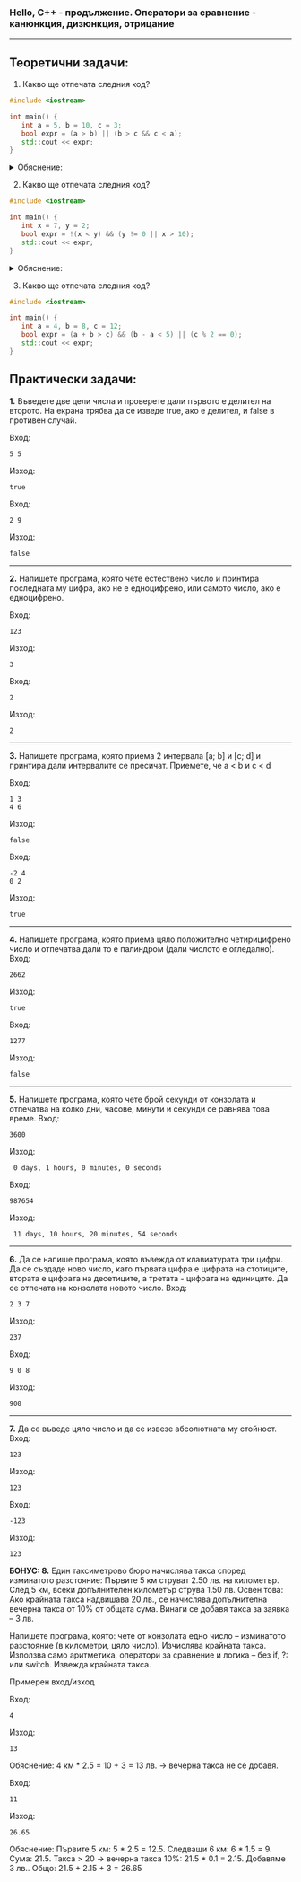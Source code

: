 
### Hello, C++ - продължение. Оператори за сравнение - канюнкция, дизюнкция, отрицание
--------------------------------------------------
Теоретични задачи:
---
1. Какво ще отпечата следния код?
 ```cpp
#include <iostream>

int main() {
    int a = 5, b = 10, c = 3;
    bool expr = (a > b) || (b > c && c < a);
    std::cout << expr;
}
```

<details> 
 <summary>Обяснение:</summary> 
 
Присвоени стойности:

 - a = 5
 - b = 10
 - c = 3

Изразът: (a > b) || (b > c && c < a)

 - a > b → 5 > 10 = false
 - b > c → 10 > 3 = true
 - c < a → 3 < 5 = true

(b > c && c < a) → true && true = true

(a > b) || (b > c && c < a) → false || true = true

✅ Резултатът, който ще се отпечата, е 1 (тъй като true се представя като 1 при std::cout).
</details>

2. Какво ще отпечата следния код?
 ```cpp
#include <iostream>

int main() {
    int x = 7, y = 2;
    bool expr = !(x < y) && (y != 0 || x > 10);
    std::cout << expr;
}
```

<details> 
 <summary>Обяснение:</summary> 
 1. !(x < y)
         
 - x < y → 7 < 2 = false
 - !false = true

 2. (y != 0 || x > 10)
    
 - y != 0 → 2 != 0 = true
- тъй като имаме оператор дизюнкция и получаваме стойност true, спираме да гледаме какво има отдясно -> директно се връща true

Цялостният израз: true && true = true

expr е true, което при std::cout се отпечатва като 1 ✅

</details>

3. Какво ще отпечата следния код?
 ```cpp
#include <iostream>

int main() {
    int a = 4, b = 8, c = 12;
    bool expr = (a + b > c) && (b - a < 5) || (c % 2 == 0);
    std::cout << expr;
}
```

Практически задачи:
---

<b>1.</b> Въведете две цели числа и проверете дали първото е делител на второто. На екрана трябва да се изведе true, ако е делител, и false в противен случай.
     
Вход:
```
5 5
```
Изход:
```
true
```

Вход:
```
2 9
```
Изход:
```
false
```
------------------------------------------------

<b>2.</b> Напишете програма, която чете естествено число и принтира последната му цифра, ако не е едноцифрено, или самото число, ако е едноцифрено.

Вход:
```
123
```
Изход:
```
3
```

Вход:
```
2
```
Изход:
```
2
```
--------------------------------------------------

<b>3.</b> Напишете програма, която приема 2 интервала [a; b] и [c; d] и принтира дали интервалите се пресичат. Приемете, че a < b и c < d

Вход:
 ```
 1 3
 4 6
 ```
Изход:
```
false
```

Вход:
 ```
 -2 4
0 2
 ```
Изход:
```
true
```
------------------------------------------------

<b>4.</b> Напишете програма, която приема цяло положително четирицифрено число и отпечатва дали то е палиндром (дали числото е огледално).
Вход:
```
2662
```
Изход:
```
true
```

Вход:
```
1277
```
Изход:
```
false
```
------------------------------------------------

<b>5.</b> Напишете програма, която чете брой секунди от конзолата и отпечатва на колко дни, часове, минути и секунди се равнява това време.
Вход:
```
3600
```
Изход:
```
 0 days, 1 hours, 0 minutes, 0 seconds
```

Вход:
```
987654
```
Изход:
```
 11 days, 10 hours, 20 minutes, 54 seconds
```

------------------------------------------------

<b>6.</b> Да се напише програма, която въвежда от клавиатурата три цифри. Да се създаде ново число, като първата цифра е цифрата на стотиците, втората е цифрата на десетиците, а третата - цифрата на единиците. Да се отпечата на конзолата новото число.
Вход: 
```
2 3 7
```
Изход:
```
237
```

Вход: 
```
9 0 8
```
Изход:
```
908
```
-----------------------------------------------

<b>7.</b> Да се въведе цяло число и да се извезе абсолютната му стойност.
Вход: 
```
123
```
Изход:
```
123
```

Вход: 
```
-123
```
Изход:
```
123
```

 <b>БОНУС: 8.</b> Един таксиметрово бюро начислява такса според изминатото разстояние: Първите 5 км струват 2.50 лв. на километър. След 5 км, всеки допълнителен километър струва 1.50 лв. Освен това: Ако крайната такса надвишава 20 лв., се начислява допълнителна вечерна такса от 10% от общата сума. Винаги се добавя такса за заявка – 3 лв.

Напишете програма, която: чете от конзолата едно число – изминатото разстояние (в километри, цяло число). Изчислява крайната такса. Използва само аритметика, оператори за сравнение и логика – без if, ?: или switch. Извежда крайната такса.

Примерен вход/изход

Вход:
```
4
```

Изход:
```
13
```
Обяснение: 4 км * 2.5 = 10 + 3 = 13 лв. → вечерна такса не се добавя.

Вход:
```
11
```

Изход:
```
26.65
```
Обяснение: Първите 5 км: 5 * 2.5 = 12.5. Следващи 6 км: 6 * 1.5 = 9. Сума: 21.5. Такса > 20 → вечерна такса 10%: 21.5 * 0.1 = 2.15. Добавяме 3 лв.. Общо: 21.5 + 2.15 + 3 = 26.65



